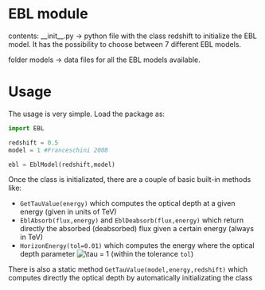 # EBL module

contents:
\_\_init\_\_.py -> python file with the class redshift to initialize the EBL model. It has the possibility to choose between 7 different EBL models.

folder models -> data files for all the EBL models available.

# Usage

The usage is very simple. Load the package as:
```python
import EBL

redshift = 0.5
model = 1 #Franceschini 2008

ebl = EblModel(redshift,model)
```

Once the class is initializated, there are a couple of basic built-in methods like:
* ```GetTauValue(energy)``` which computes the optical depth at a given energy (given in units of TeV)
* ```EblAbsorb(flux,energy)``` and ```EblDeabsorb(flux,energy)``` which return directly the absorbed (deabsorbed) flux given a certain energy (always in TeV)
* ```HorizonEnergy(tol=0.01)``` which computes the energy where the optical depth parameter ![$\tau = 1$](https://render.githubusercontent.com/render/math?math=%24%5Ctau%20%3D%201%24) (within the tolerance ```tol```)

There is also a static method ```GetTauValue(model,energy,redshift)``` which computes directly the optical depth by automatically initializating the class
